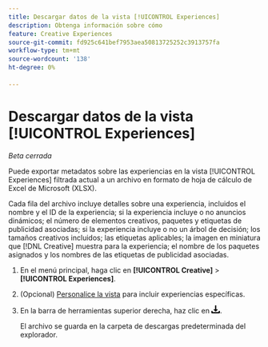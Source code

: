 ```yaml
---
title: Descargar datos de la vista [!UICONTROL Experiences]
description: Obtenga información sobre cómo
feature: Creative Experiences
source-git-commit: fd925c641bef7953aea50813725252c3913757fa
workflow-type: tm+mt
source-wordcount: '138'
ht-degree: 0%

---
```


# Descargar datos de la vista [!UICONTROL Experiences]

*Beta cerrada*

Puede exportar metadatos sobre las experiencias en la vista [!UICONTROL Experiences] filtrada actual a un archivo en formato de hoja de cálculo de Excel de Microsoft (XLSX).

Cada fila del archivo incluye detalles sobre una experiencia, incluidos el nombre y el ID de la experiencia; si la experiencia incluye o no anuncios dinámicos; el número de elementos creativos, paquetes y etiquetas de publicidad asociadas; si la experiencia incluye o no un árbol de decisión; los tamaños creativos incluidos; las etiquetas aplicables; la imagen en miniatura que [!DNL Creative] muestra para la experiencia; el nombre de los paquetes asignados y los nombres de las etiquetas de publicidad asociadas.

1. En el menú principal, haga clic en **[!UICONTROL Creative]** > **[!UICONTROL Experiences]**.

1. (Opcional) [Personalice la vista](/help/creative/introduction/customize-data-views.md) para incluir experiencias específicas.

1. En la barra de herramientas superior derecha, haz clic en ![Descargar](/help/creative/assets/download.png "Descargar").

   El archivo se guarda en la carpeta de descargas predeterminada del explorador.
